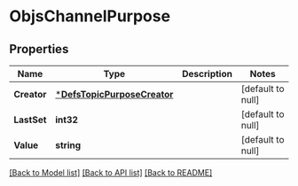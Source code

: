 # ObjsChannelPurpose

## Properties
Name | Type | Description | Notes
------------ | ------------- | ------------- | -------------
**Creator** | [***DefsTopicPurposeCreator**](defs_topic_purpose_creator.md) |  | [default to null]
**LastSet** | **int32** |  | [default to null]
**Value** | **string** |  | [default to null]

[[Back to Model list]](../README.md#documentation-for-models) [[Back to API list]](../README.md#documentation-for-api-endpoints) [[Back to README]](../README.md)


